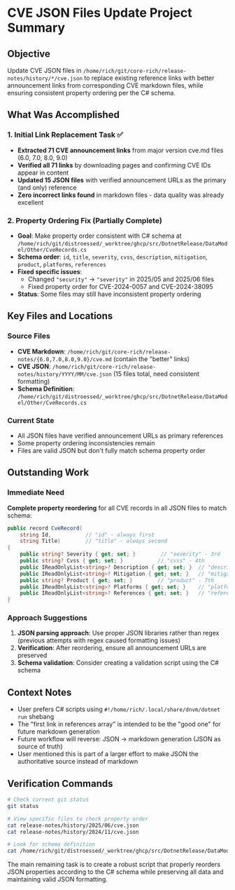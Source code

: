 # CVE JSON Files Update Project Summary

## Objective
Update CVE JSON files in `/home/rich/git/core-rich/release-notes/history/*/cve.json` to replace existing reference links with better announcement links from corresponding CVE markdown files, while ensuring consistent property ordering per the C# schema.

## What Was Accomplished

### 1. Initial Link Replacement Task ✅
- **Extracted 71 CVE announcement links** from major version cve.md files (6.0, 7.0, 8.0, 9.0)
- **Verified all 71 links** by downloading pages and confirming CVE IDs appear in content
- **Updated 15 JSON files** with verified announcement URLs as the primary (and only) reference
- **Zero incorrect links found** in markdown files - data quality was already excellent

### 2. Property Ordering Fix (Partially Complete)
- **Goal**: Make property order consistent with C# schema at `/home/rich/git/distroessed/_worktree/ghcp/src/DotnetRelease/DataModel/Other/CveRecords.cs`
- **Schema order**: `id`, `title`, `severity`, `cvss`, `description`, `mitigation`, `product`, `platforms`, `references`
- **Fixed specific issues**:
  - Changed `"security"` → `"severity"` in 2025/05 and 2025/06 files
  - Fixed property order for CVE-2024-0057 and CVE-2024-38095
- **Status**: Some files may still have inconsistent property ordering

## Key Files and Locations

### Source Files
- **CVE Markdown**: `/home/rich/git/core-rich/release-notes/{6.0,7.0,8.0,9.0}/cve.md` (contain the "better" links)
- **CVE JSON**: `/home/rich/git/core-rich/release-notes/history/YYYY/MM/cve.json` (15 files total, need consistent formatting)
- **Schema Definition**: `/home/rich/git/distroessed/_worktree/ghcp/src/DotnetRelease/DataModel/Other/CveRecords.cs`

### Current State
- All JSON files have verified announcement URLs as primary references
- Some property ordering inconsistencies remain
- Files are valid JSON but don't fully match schema property order

## Outstanding Work

### Immediate Need
**Complete property reordering** for all CVE records in all JSON files to match schema:
```csharp
public record CveRecord(
    string Id,           // "id" - always first
    string Title)        // "title" - always second  
{
    public string? Severity { get; set; }        // "severity" - 3rd
    public string? Cvss { get; set; }           // "cvss" - 4th
    public IReadOnlyList<string>? Description { get; set; }  // "description" - 5th
    public IReadOnlyList<string>? Mitigation { get; set; }   // "mitigation" - 6th
    public string? Product { get; set; }        // "product" - 7th
    public IReadOnlyList<string>? Platforms { get; set; }    // "platforms" - 8th
    public IReadOnlyList<string>? References { get; set; }   // "references" - 9th (last)
}
```

### Approach Suggestions
1. **JSON parsing approach**: Use proper JSON libraries rather than regex (previous attempts with regex caused formatting issues)
2. **Verification**: After reordering, ensure all announcement URLs are preserved
3. **Schema validation**: Consider creating a validation script using the C# schema

## Context Notes
- User prefers C# scripts using `#!/home/rich/.local/share/dnvm/dotnet run` shebang
- The "first link in references array" is intended to be the "good one" for future markdown generation
- Future workflow will reverse: JSON → markdown generation (JSON as source of truth)
- User mentioned this is part of a larger effort to make JSON the authoritative source instead of markdown

## Verification Commands
```bash
# Check current git status
git status

# View specific files to check property order
cat release-notes/history/2025/06/cve.json
cat release-notes/history/2024/11/cve.json

# Look for schema definition
cat /home/rich/git/distroessed/_worktree/ghcp/src/DotnetRelease/DataModel/Other/CveRecords.cs
```

The main remaining task is to create a robust script that properly reorders JSON properties according to the C# schema while preserving all data and maintaining valid JSON formatting.